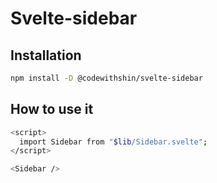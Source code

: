# Svelte-sidebar


## Installation

```bash
npm install -D @codewithshin/svelte-sidebar
```

## How to use it


```bash
<script>
  import Sidebar from "$lib/Sidebar.svelte";
</script>

<Sidebar />
```

